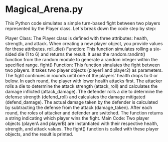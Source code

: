 # Magical_Arena.py
This Python code simulates a simple turn-based fight between two players represented by the Player class. Let's break down the code step by step:

Player Class:
The Player class is defined with three attributes: health, strength, and attack.
When creating a new player object, you provide values for these attributes.
roll_die() Function:
This function simulates rolling a six-sided die (1 to 6) and returns the result.
It uses the random.randint() function from the random module to generate a random integer within the specified range.
fight() Function:
This function simulates the fight between two players.
It takes two player objects (player1 and player2) as parameters.
The fight continues in rounds until one of the players' health drops to 0 or below.
In each round, the player with lower health attacks first.
The attacker rolls a die to determine the attack strength (attack_roll) and calculates the damage inflicted (attack_damage).
The defender rolls a die to determine the defense strength (defend_roll) and calculates the damage mitigated (defend_damage).
The actual damage taken by the defender is calculated by subtracting the defense from the attack (damage_taken).
After each round, the roles of attacker and defender are switched.
The function returns a string indicating which player wins the fight.
Main Code:
Two player objects (playerA and playerB) are instantiated with their respective health, strength, and attack values.
The fight() function is called with these player objects, and the result is printed.
